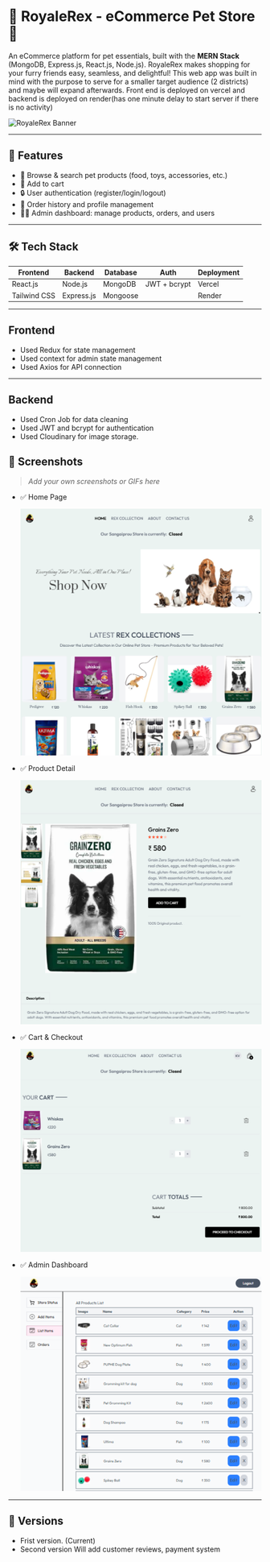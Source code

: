 

# 🐾 RoyaleRex - eCommerce Pet Store 🛒

  An  eCommerce platform for pet essentials, built with the **MERN Stack** (MongoDB, Express.js, React.js, Node.js).
RoyaleRex makes shopping for your furry friends easy, seamless, and delightful!
  This web app was built in mind with the purpose to serve for a smaller target audience (2 districts) and maybe will expand afterwards.
  Front end is deployed on vercel and backend is deployed on render(has one minute delay to start server if there is no activity)

<img src="https://pet-store-d7dr.vercel.app/assets/logo-WbDdCb1l.png" alt="RoyaleRex Banner" width="200" />


---

## 🚀 Features

- 🐶 Browse & search pet products (food, toys, accessories, etc.)
- 🛒 Add to cart
- 🔒 User authentication (register/login/logout)
- 🧾 Order history and profile management
- 🧑‍💻 Admin dashboard: manage products, orders, and users


---

## 🛠️ Tech Stack

| Frontend      | Backend         | Database   | Auth         | Deployment       |
|---------------|-----------------|------------|--------------|------------------|
| React.js      | Node.js         | MongoDB    | JWT + bcrypt | Vercel  |
| Tailwind CSS  | Express.js      | Mongoose   |              | Render  |

---

## Frontend
- Used Redux for state management
- Used context for admin state management
- Used Axios for API connection

---

## Backend
- Used Cron Job for data cleaning
- Used JWT and bcrypt for authentication
- Used Cloudinary for image storage.


## 📸 Screenshots

> _Add your own screenshots or GIFs here_

- ✅ Home Page

  ![Home Page](./Screenshots/homepage.PNG)

- ✅ Product Detail

  ![Product Detail](./Screenshots/ProductDetails.PNG)

- ✅ Cart & Checkout

  ![Cart & CheckOUt](./Screenshots/AddToCartAndCheckOUt.PNG)

- ✅ Admin Dashboard

  ![AdminDashboard](./Screenshots/AdminDashboard.PNG)

---

## 📂 Versions

- Frist version.
  (Current)
- Second version
  Will add customer reviews, payment system
